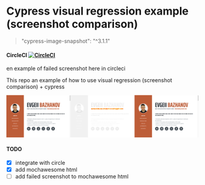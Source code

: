# Cypress visual regression example (screenshot comparison)
> "cypress-image-snapshot": "^3.1.1"

#### CircleCI [![CircleCI](https://circleci.com/gh/Ebazhanov/cypress-visual-regression-example.svg?style=svg)](https://circleci.com/gh/Ebazhanov/cypress-visual-regression-example)

en example of failed screenshot here in circleci



This repo an example of how to use visual regression (screenshot comparison) + cypress

![diff-example.png](diff-example.png)

#### TODO
- [x] integrate with circle
- [x] add mochawesome html
- [ ] add failed screenshot to mochawesome html
